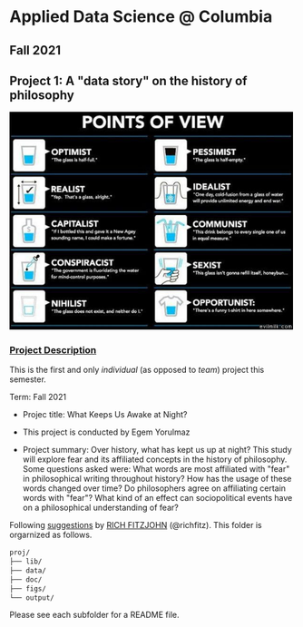 # Applied Data Science @ Columbia
## Fall 2021
## Project 1: A "data story" on the history of philosophy

<img src="figs/100126-the-glass.jpeg" width="500">

### [Project Description](doc/)
This is the first and only *individual* (as opposed to *team*) project this semester. 

Term: Fall 2021

+ Projec title: What Keeps Us Awake at Night?
+ This project is conducted by Egem Yorulmaz

+ Project summary: Over history, what has kept us up at night? This study will explore fear and its affiliated concepts in the history of philosophy. Some questions asked were: What words are most affiliated with "fear" in philosophical writing throughout history? How has the usage of these words changed over time? Do philosophers agree on affiliating certain words with "fear"? What kind of an effect can sociopolitical events have on a philosophical understanding of fear?

Following [suggestions](http://nicercode.github.io/blog/2013-04-05-projects/) by [RICH FITZJOHN](http://nicercode.github.io/about/#Team) (@richfitz). This folder is orgarnized as follows.

```
proj/
├── lib/
├── data/
├── doc/
├── figs/
└── output/
```

Please see each subfolder for a README file.
